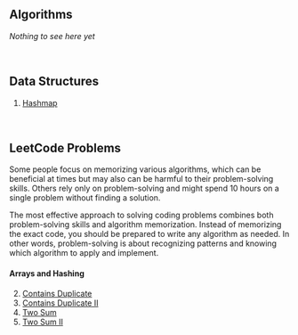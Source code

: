## Algorithms

<i>Nothing to see here yet</i>

<br>

## Data Structures

1. [Hashmap](/dsa/hashmap.md)

<br>

## LeetCode Problems

Some people focus on memorizing various algorithms, which can be beneficial at times but may also can be harmful to their problem-solving skills. Others rely only on problem-solving and might spend 10 hours on a single problem without finding a solution.

The most effective approach to solving coding problems combines both problem-solving skills and algorithm memorization. Instead of memorizing the exact code, you should be prepared to write any algorithm as needed. In other words, problem-solving is about recognizing patterns and knowing which algorithm to apply and implement.

#### Arrays and Hashing

2. [Contains Duplicate](/leetcode/contains-duplicate.md)
3. [Contains Duplicate II](/leetcode/contains-duplicate-ii.md)
4. [Two Sum](/leetcode/two-sum.md)
5. [Two Sum II](/leetcode/two-sum-ii.md)
